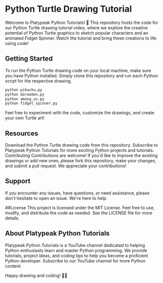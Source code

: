 # Python Turtle Drawing Tutorial

Welcome to Platypeak Python Tutorials! 🐢 This repository hosts the code for our Python Turtle drawing tutorial video, where we explore the creative potential of Python Turtle graphics to sketch popular characters and an animated Fidget Spinner. Watch the tutorial and bring these creations to life using code!

## Getting Started

To run the Python Turtle drawing code on your local machine, make sure you have Python installed. Simply clone this repository and run each Python script for the respective drawing.

```bash
python pikachu.py
python doraemon.py
python among_us.py
python fidget_spinner.py
```

Feel free to experiment with the code, customize the drawings, and create your own Turtle art!

## Resources
Download the Python Turtle drawing code from this repository.
Subscribe to Platypeak Python Tutorials for more exciting Python projects and tutorials.
Contributing
Contributions are welcome! If you'd like to improve the existing drawings or add new ones, please fork this repository, make your changes, and submit a pull request. We appreciate your contributions!

## Support
If you encounter any issues, have questions, or need assistance, please don't hesitate to open an issue. We're here to help.

##License
This project is licensed under the MIT License. Feel free to use, modify, and distribute the code as needed. See the LICENSE file for more details.

## About Platypeak Python Tutorials
Platypeak Python Tutorials is a YouTube channel dedicated to helping Python enthusiasts learn and master Python programming. We provide tutorials, project ideas, and coding tips to help you become a proficient Python developer. Subscribe to our YouTube channel for more Python content.

Happy drawing and coding! 🚀🎨
